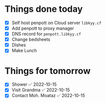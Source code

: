# Things done today
- [x] Self host penpott on Cloud server `libkyy.cf`
- [x] Add penpott to proxy manager
- [x] DNS record for `penpott.libkyy.cf`
- [x] Change bedsheets
- [x] DIshes
- [x] Make Lunch
# Things for tomorrow
- [x] Shower ✅ 2022-10-15
- [x] Visit Grandma ✅ 2022-10-15
- [x] Contact Moh. Moataz ✅ 2022-10-15
